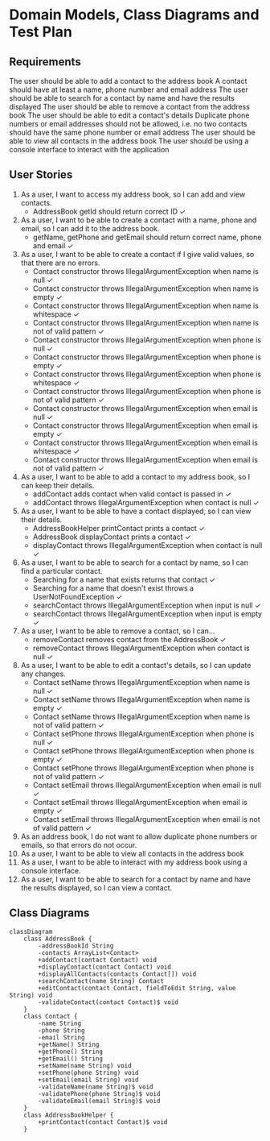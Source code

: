 # Domain Models, Class Diagrams and Test Plan

## Requirements

The user should be able to add a contact to the address book
A contact should have at least a name, phone number and email address
The user should be able to search for a contact by name and have the results displayed
The user should be able to remove a contact from the address book
The user should be able to edit a contact's details
Duplicate phone numbers or email addresses should not be allowed, i.e. no two contacts should have the same phone number or email address
The user should be able to view all contacts in the address book
The user should be using a console interface to interact with the application

## User Stories

1. As a user, I want to access my address book, so I can add and view contacts.
   - AddressBook getId should return correct ID ✓
2. As a user, I want to be able to create a contact with a name, phone and email, so I can add it to the address book.
   - getName, getPhone and getEmail should return correct name, phone and email ✓
3. As a user, I want to be able to create a contact if I give valid values, so that there are no errors.
   - Contact constructor throws IllegalArgumentException when name is null ✓
   - Contact constructor throws IllegalArgumentException when name is empty ✓
   - Contact constructor throws IllegalArgumentException when name is whitespace ✓
   - Contact constructor throws IllegalArgumentException when name is not of valid pattern ✓
   - Contact constructor throws IllegalArgumentException when phone is null ✓
   - Contact constructor throws IllegalArgumentException when phone is empty ✓
   - Contact constructor throws IllegalArgumentException when phone is whitespace ✓
   - Contact constructor throws IllegalArgumentException when phone is not of valid pattern ✓
   - Contact constructor throws IllegalArgumentException when email is null ✓
   - Contact constructor throws IllegalArgumentException when email is empty ✓
   - Contact constructor throws IllegalArgumentException when email is whitespace ✓
   - Contact constructor throws IllegalArgumentException when email is not of valid pattern ✓
4. As a user, I want to be able to add a contact to my address book, so I can keep their details. 
   - addContact adds contact when valid contact is passed in ✓
   - addContact throws IllegalArgumentException when contact is null ✓
5. As a user, I want to be able to have a contact displayed, so I can view their details.
   - AddressBookHelper printContact prints a contact ✓
   - AddressBook displayContact prints a contact ✓
   - displayContact throws IllegalArgumentException when contact is null ✓
6. As a user, I want to be able to search for a contact by name, so I can find a particular contact.
   - Searching for a name that exists returns that contact ✓
   - Searching for a name that doesn't exist throws a UserNotFoundException ✓
   - searchContact throws IllegalArgumentException when input is null ✓
   - searchContact throws IllegalArgumentException when input is empty ✓
7. As a user, I want to be able to remove a contact, so I can...
   - removeContact removes contact from the AddressBook ✓
   - removeContact throws IllegalArgumentException when contact is null ✓
8. As a user, I want to be able to edit a contact's details, so I can update any changes. 
   - Contact setName throws IllegalArgumentException when name is null ✓
   - Contact setName throws IllegalArgumentException when name is empty ✓
   - Contact setName throws IllegalArgumentException when name is not of valid pattern ✓
   - Contact setPhone throws IllegalArgumentException when phone is null ✓
   - Contact setPhone throws IllegalArgumentException when phone is empty ✓
   - Contact setPhone throws IllegalArgumentException when phone is not of valid pattern ✓
   - Contact setEmail throws IllegalArgumentException when email is null ✓
   - Contact setEmail throws IllegalArgumentException when email is empty ✓
   - Contact setEmail throws IllegalArgumentException when email is not of valid pattern ✓
9. As an address book, I do not want to allow duplicate phone numbers or emails, so that errors do not occur.
10. As a user, I want to be able to view all contacts in the address book
11. As a user, I want to be able to interact with my address book using a console interface. 
12. As a user, I want to be able to search for a contact by name and have the results displayed, so I can view a contact.

## Class Diagrams

```mermaid
classDiagram
    class AddressBook {
        -addressBookId String
        -contacts ArrayList<Contact>
        +addContact(contact Contact) void
        +displayContact(contact Contact) void
        +displayAllContacts(contacts Contact[]) void
        +searchContact(name String) Contact
        +editContact(contact Contact, fieldToEdit String, value String) void
        -validateContact(contact Contact)$ void
    }
    class Contact {
        -name String
        -phone String
        -email String
        +getName() String
        +getPhone() String
        +getEmail() String
        +setName(name String) void
        +setPhone(phone String) void
        +setEmail(email String) void
        -validateName(name String)$ void
        -validatePhone(phone String)$ void
        -validateEmail(email String)$ void
    }
    class AddressBookHelper {
        +printContact(contact Contact)$ void
    }
```

